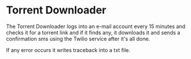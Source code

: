 # Torrent Downloader
The Torrent Downloader logs into an e-mail account every 15 minutes and checks it for a torrent link and if it finds any, it downloads it and sends a confirmation sms using the Twilio service after it's all done.

If any error occurs it writes traceback into a txt file.

